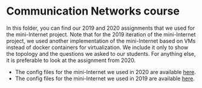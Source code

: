 # Communication Networks course

In this folder, you can find our 2019 and 2020 assignments that we used for the mini-Internet project. Note that for the 2019 iteration of the mini-Internet project, we used another implementation of the mini-Internet based on VMs instead of docker containers for virtualization. We include it only to show the topology and the questions we asked to our students. For anything else, it is preferable to look at the assignment from 2020.

- The config files for the mini-Internet we used in 2020 are available [here](../platform/config_2020).
- The config files for the mini-Internet we used in 2019 are available [here](../platform/config_2019).
